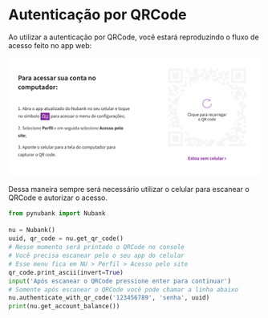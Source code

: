 # Autenticação por QRCode
Ao utilizar a autenticação por QRCode, você estará reproduzindo o fluxo de acesso feito no app web:

<img src="img/qrcode-web.png" width="650" alt="Exemplo do app web do Nubank"/>

Dessa maneira sempre será necessário utilizar o celular para escanear o QRCode e autorizar o acesso.

```python
from pynubank import Nubank

nu = Nubank()
uuid, qr_code = nu.get_qr_code()
# Nesse momento será printado o QRCode no console
# Você precisa escanear pelo o seu app do celular
# Esse menu fica em NU > Perfil > Acesso pelo site
qr_code.print_ascii(invert=True)
input('Após escanear o QRCode pressione enter para continuar')
# Somente após escanear o QRCode você pode chamar a linha abaixo
nu.authenticate_with_qr_code('123456789', 'senha', uuid)
print(nu.get_account_balance())
```